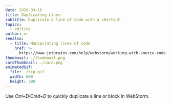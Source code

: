 ```yaml
---
date: 2020-03-16
title: Duplicating Lines
subtitle: Duplicate a line of code with a shortcut.
topics:
  - editing
author: er
seealso:
  - title: Manipulating lines of code
    href: >-
      https://www.jetbrains.com/help/webstorm/working-with-source-code.html#editor_lines_code_blocks
thumbnail: ./thumbnail.png
cardThumbnail: ./card.png
animatedGif:
  file: ./tip.gif
  width: 600
  height: 300
---
```

Use *Ctrl+D/Cmd+D* to quickly duplicate a line or block in WebStorm.
